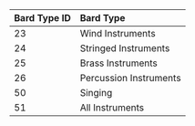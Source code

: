 **Bard Type ID**|**Bard Type**
:-----|:-----
23|Wind Instruments
24|Stringed Instruments
25|Brass Instruments
26|Percussion Instruments
50|Singing
51|All Instruments